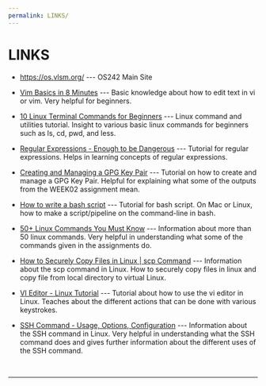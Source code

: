 ```yaml
---
permalink: LINKS/
---
```


# LINKS

* <https://os.vlsm.org/> --- OS242 Main Site

* [Vim Basics in 8 Minutes](https://youtu.be/ggSyF1SVFr4?si=J8_XKPxVu63ntte_) ---
Basic knowledge about how to edit text in vi or vim. Very helpful for beginners.

* [10 Linux Terminal Commands for Beginners](https://youtu.be/CpTfQ-q6MPU?si=LUBMoZo24tXMiqA-) ---
Linux command and utilities tutorial. Insight to various basic linux commands for beginners such as ls, cd, pwd, and less.

* [Regular Expressions - Enough to be Dangerous](https://youtu.be/bgBWp9EIlMM?si=QcAY-wy61YeqPRWM) ---
Tutorial for regular expressions. Helps in learning concepts of regular expressions.

* [Creating and Managing a GPG Key Pair](https://youtu.be/1vVIpIvboSg?si=1YwZmDy2T4MicRj6) ---
Tutorial on how to create and manage a GPG Key Pair. Helpful for explaining what some of the outputs from the WEEK02 assignment mean.

* [How to write a bash script](https://youtu.be/F-gskSl4pwQ?si=u-Xfk2M9EF47qgQL) ---
Tutorial for bash script. On Mac or Linux, how to make a script/pipeline on the command-line in bash. 

* [50+ Linux Commands You Must Know](https://www.digitalocean.com/community/tutorials/linux-commands) ---
Information about more than 50 linux commands. Very helpful in understanding what some of the commands given in the assignments do.

* [How to Securely Copy Files in Linux | scp Command](https://www.geeksforgeeks.org/scp-command-in-linux-with-examples/) ---
Information about the scp command in Linux. How to securely copy files in linux and copy file from local directory to virtual Linux.

* [VI Editor - Linux Tutorial](https://youtu.be/pU2k776i2Zw?si=CjYLr1Tjucs2UQAA) ---
Tutorial about how to use the vi editor in Linux. Teaches about the different actions that can be done with various keystrokes.

* [SSH Command - Usage, Options, Configuration](https://www.ssh.com/academy/ssh/command) ---
Information about the SSH command in Linux. Very helpful in understanding what the SSH command does and gives further information about the different uses of the SSH command.

<br>
<hr>
